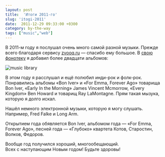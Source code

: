 ```yaml
---
layout: post
title:  'Итоги 2011-го'
slug: 'itogi-2011'
date:  2011-12-29 09:33:00 +0300
category: by-the-way
tags: ["music","web"]
---
```


В 2011-м году я послушал очень много самой разной музыки. Прежде всего благодаря сервису [zvooq.ru](http://zvooq.ru) — спасибо ему большое. В [свою фонотеку](http://zvooq.ru/#/user/rukeba/) я добавил более двадцати альбомов:

![music library](http://dl.dropbox.com/u/567440/blogs/music-2011.png)

В этом году я расслушал и ещё полюбил инди-рок и фолк-рок. Понравились альбомы «Bon Iver» и «For Emma, Forever Ago» товарища Bon Iver, «Early In the Morning» James Vincent Mcmorrow, «Every Kingdom» Ben Howard и товарищ Ray LaMontagne. Прям такая мызука, которую я долго искал.

Нашёл немного электронной музыки, которую я могу слушать. Например, Fred Falke и Long Arm.

Открытием года обявляется Bon Iver, альбомом года — «For Emma, Forever Ago», песней года — «Глубоко» квартета Котов, Старостин, Волков, Федоров.

Вообще год получился хороший, многообещающий.  
Всех с наступающим Новым годом! Будьте здоровы!

